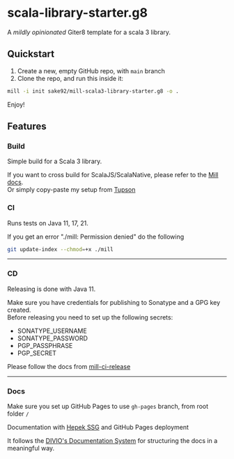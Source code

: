 # scala-library-starter.g8

A *mildly opinionated* Giter8 template for a scala 3 library.  

## Quickstart

1. Create a new, empty GitHub repo, with `main` branch
1. Clone the repo, and run this inside it:
```sh
mill -i init sake92/mill-scala3-library-starter.g8 -o .
```

Enjoy!

## Features

### Build

Simple build for a Scala 3 library.  

If you want to cross build for ScalaJS/ScalaNative, please refer to the [Mill docs](https://mill-build.com/mill/Scala_Build_Examples.html).  
Or simply copy-paste my setup from [Tupson](https://github.com/sake92/tupson/blob/main/build.sc)

### CI

Runs tests on Java 11, 17, 21.

If you get an error "./mill: Permission denied" do the following
```sh
git update-index --chmod=+x ./mill
```


---

### CD
Releasing is done with Java 11.  

Make sure you have credentials for publishing to Sonatype and a GPG key created.  
Before releasing you need to set up the following secrets:
- SONATYPE_USERNAME
- SONATYPE_PASSWORD
- PGP_PASSPHRASE
- PGP_SECRET

Please follow the docs from [mill-ci-release](https://github.com/ckipp01/mill-ci-release?tab=readme-ov-file#gpg)

---

### Docs

Make sure you set up GitHub Pages to use `gh-pages` branch, from root folder `/`

Documentation with [Hepek SSG](https://sake92.github.io/hepek/hepek/index.html) and GitHub Pages deployment

It follows the [DIVIO's Documentation System](https://documentation.divio.com/introduction.html) for structuring the docs in a meaningful way.

